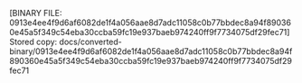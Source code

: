 [BINARY FILE: 0913e4ee4f9d6af6082de1f4a056aae8d7adc11058c0b77bbdec8a94f890360e45a5f349c54eba30ccba59fc19e937baeb974240ff9f7734075df29fec71]
Stored copy: docs/converted-binary/0913e4ee4f9d6af6082de1f4a056aae8d7adc11058c0b77bbdec8a94f890360e45a5f349c54eba30ccba59fc19e937baeb974240ff9f7734075df29fec71
